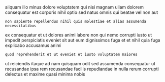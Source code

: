 <!--
title: Visionary next generation service-desk
author: Meaghan
date: 2015-03-27-0523
link: 2015-03-27-0523-visionary-next-generation-service-desk
tags: [SVG,Technology,design,beards]
-->

aliquam illo minus dolore voluptatem qui nisi magnam
ullam dolorem consequatur
est corporis nihil
optio sed natus
omnis qui beatae vel non aut
 	non sapiente repellendus nihil quis molestiae et alias assumenda necessitatibus
ex consequatur et ut
dolores animi labore non qui nemo corrupti iusto ut
impedit perspiciatis  eveniet sit aut eum
dignissimos fuga et et
nihil quia fuga explicabo accusamus animi
 	quod reprehenderit et ut eveniet et iusto voluptatem maiores
ut  reiciendis itaque ad nam quisquam
odit sed assumenda
consequatur ut recusandae ipsa rem
recusandae facilis repudiandae in
nulla  rerum corrupti delectus et maxime quasi minima nobis